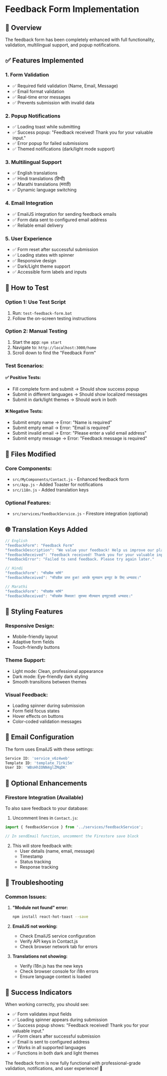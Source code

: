 # Feedback Form Implementation

## 🎯 Overview
The feedback form has been completely enhanced with full functionality, validation, multilingual support, and popup notifications.

## ✅ Features Implemented

### **1. Form Validation**
- ✅ Required field validation (Name, Email, Message)
- ✅ Email format validation
- ✅ Real-time error messages
- ✅ Prevents submission with invalid data

### **2. Popup Notifications**
- ✅ Loading toast while submitting
- ✅ Success popup: "Feedback received! Thank you for your valuable input."
- ✅ Error popup for failed submissions
- ✅ Themed notifications (dark/light mode support)

### **3. Multilingual Support**
- ✅ English translations
- ✅ Hindi translations (हिन्दी)
- ✅ Marathi translations (मराठी)
- ✅ Dynamic language switching

### **4. Email Integration**
- ✅ EmailJS integration for sending feedback emails
- ✅ Form data sent to configured email address
- ✅ Reliable email delivery

### **5. User Experience**
- ✅ Form reset after successful submission
- ✅ Loading states with spinner
- ✅ Responsive design
- ✅ Dark/Light theme support
- ✅ Accessible form labels and inputs

## 🚀 How to Test

### **Option 1: Use Test Script**
1. Run: `test-feedback-form.bat`
2. Follow the on-screen testing instructions

### **Option 2: Manual Testing**
1. Start the app: `npm start`
2. Navigate to: `http://localhost:3000/home`
3. Scroll down to find the "Feedback Form"

### **Test Scenarios:**

#### ✅ **Positive Tests:**
- Fill complete form and submit → Should show success popup
- Submit in different languages → Should show localized messages
- Submit in dark/light themes → Should work in both

#### ❌ **Negative Tests:**
- Submit empty name → Error: "Name is required"
- Submit empty email → Error: "Email is required"
- Submit invalid email → Error: "Please enter a valid email address"
- Submit empty message → Error: "Feedback message is required"

## 📁 Files Modified

### **Core Components:**
- `src/MyComponents/Contact.js` - Enhanced feedback form
- `src/App.js` - Added Toaster for notifications
- `src/i18n.js` - Added translation keys

### **Optional Features:**
- `src/services/feedbackService.js` - Firestore integration (optional)

## 🌐 Translation Keys Added

```javascript
// English
"feedbackForm": "Feedback Form"
"feedbackDescription": "We value your feedback! Help us improve our platform."
"feedbackReceived": "Feedback received! Thank you for your valuable input."
"feedbackError": "Failed to send feedback. Please try again later."

// Hindi  
"feedbackForm": "फीडबैक फॉर्म"
"feedbackReceived": "फीडबैक प्राप्त हुआ! आपके मूल्यवान इनपुट के लिए धन्यवाद।"

// Marathi
"feedbackForm": "फीडबॅक फॉर्म" 
"feedbackReceived": "फीडबॅक मिळाला! तुमच्या मौल्यवान इनपुटसाठी धन्यवाद।"
```

## 🎨 Styling Features

### **Responsive Design:**
- Mobile-friendly layout
- Adaptive form fields
- Touch-friendly buttons

### **Theme Support:**
- Light mode: Clean, professional appearance
- Dark mode: Eye-friendly dark styling
- Smooth transitions between themes

### **Visual Feedback:**
- Loading spinner during submission
- Form field focus states
- Hover effects on buttons
- Color-coded validation messages

## 📧 Email Configuration

The form uses EmailJS with these settings:
```javascript
Service ID: 'service_v6z4web'
Template ID: 'template_71rki5m' 
User ID: 'WBsHhIONN4glZMqDK'
```

## 🔮 Optional Enhancements

### **Firestore Integration (Available)**
To also save feedback to your database:

1. Uncomment lines in `Contact.js`:
```javascript
import { feedbackService } from '../services/feedbackService';

// In sendEmail function, uncomment the Firestore save block
```

2. This will store feedback with:
   - User details (name, email, message)
   - Timestamp
   - Status tracking
   - Response tracking

## 🐛 Troubleshooting

### **Common Issues:**

1. **"Module not found" error:**
   ```bash
   npm install react-hot-toast --save
   ```

2. **EmailJS not working:**
   - Check EmailJS service configuration
   - Verify API keys in Contact.js
   - Check browser network tab for errors

3. **Translations not showing:**
   - Verify i18n.js has the new keys
   - Check browser console for i18n errors
   - Ensure language context is loaded

## 🎉 Success Indicators

When working correctly, you should see:
- ✅ Form validates input fields
- ✅ Loading spinner appears during submission  
- ✅ Success popup shows: "Feedback received! Thank you for your valuable input."
- ✅ Form clears after successful submission
- ✅ Email is sent to configured address
- ✅ Works in all supported languages
- ✅ Functions in both dark and light themes

The feedback form is now fully functional with professional-grade validation, notifications, and user experience! 🚀
